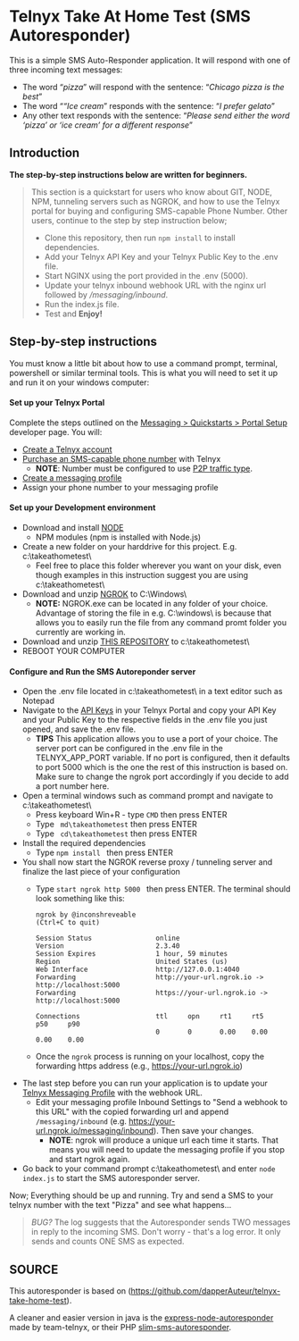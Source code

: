# Telnyx Take At Home Test (SMS Autoresponder)

This is a simple SMS Auto-Responder application. It will respond with one of three incoming text messages:
- The word “*pizza*” will respond with the sentence: “*Chicago pizza is the best*”
- The word “*“Ice cream*” responds with the sentence: “*I prefer gelato*”
- Any other text responds with the sentence: “*Please send either the word ‘pizza’ or ‘ice cream’ for a different response*”

## Introduction

**The step-by-step instructions below are written for beginners.**
> This section is a quickstart for users who know about GIT, NODE, NPM, tunneling servers such as NGROK, and how to use the Telnyx portal for buying and configuring SMS-capable Phone Number. Other users, continue to the step by step instruction below; 
> - Clone this repository, then run `npm install` to install dependencies.
> - Add your Telnyx API Key and your Telnyx Public Key to the .env file. 
> - Start NGINX using the port provided in the .env (5000).
> - Update your telnyx inbound webhook URL with the nginx url followed by */messaging/inbound*. 
> - Run the index.js file. 
> - Test and **Enjoy!**

## Step-by-step instructions

You must know a little bit about how to use a command prompt, terminal, powershell or similar terminal tools.
This is what you will need to set it up and run it on your windows computer:

#### Set up your Telnyx Portal
Complete the steps outlined on the [Messaging > Quickstarts > Portal Setup](https://developers.telnyx.com/docs/v2/messaging/quickstarts/portal-setup#mission-control-portal-set-up) developer page. You will:
- [Create a Telnyx account](https://telnyx.com/sign-up)
- [Purchase an SMS-capable phone number](https://https://portal.telnyx.com/#/app/numbers/search-numbers) with Telnyx 
	- **NOTE**: Number must be configured to use [P2P traffic type](https://telnyx.com/resources/sms-numbers-traffic-types).
- [Create a messaging profile](https://portal.telnyx.com/#/app/messaging)
- Assign your phone number to your messaging profile

#### Set up your Development environment
- Download and install [NODE](https://nodejs.org/en/download/)
	-	NPM modules (npm is installed with Node.js)
- Create a new folder on your harddrive for this project. E.g. c:\takeathometest\
	-	Feel free to place this folder wherever you want on your disk, even though examples in this instruction suggest you are using c:\takeathometest\
- Download and unzip [NGROK](https://developers.telnyx.com/docs/v2/development/ngrok) to C:\Windows\ 
	-	**NOTE:** NGROK.exe can be located in any folder of your choice. Advantage of storing the file in e.g. C:\windows\ is because that allows you to easily run the file from any command promt folder you currently are working in.
- Download and unzip [THIS REPOSITORY](https://github.com/raseberg/takeathometest/archive/refs/heads/main.zip) to c:\takeathometest\
- REBOOT YOUR COMPUTER

#### Configure and Run the SMS Autoreponder server
- Open the .env file located in c:\takeathometest\ in a text editor such as Notepad
- Navigate to the [API Keys](https://portal.telnyx.com/#/app/api-keys) in your Telnyx Portal and copy your API Key and your Public Key to the respective fields in the .env file you just opened, and save the .env file.
	- **TIPS** This application allows you to use a port of your choice. The server port can be configured in the .env file in the TELNYX_APP_PORT variable. If no port is configured, then it defaults to port 5000 which is the one the rest of this instruction is based on. Make sure to change the ngrok port accordingly if you decide to add a port number here.
- Open a terminal windows such as command prompt and navigate to c:\takeathometest\
  - Press keyboard Win+R - type ```CMD``` then press ENTER
  - Type ``` md\takeathometest``` then press ENTER
  - Type ``` cd\takeathometest``` then press ENTER
- Install the required dependencies
  - Type ```npm install ``` then press ENTER
- You shall now start the NGROK reverse proxy / tunneling server and finalize the last piece of your configuration
  - Type ```start ngrok http 5000 ``` then press ENTER. The terminal should look something like this:
  
    ```
    ngrok by @inconshreveable                                          (Ctrl+C to quit)
    
    Session Status                online
    Version                       2.3.40
    Session Expires               1 hour, 59 minutes
    Region                        United States (us)
    Web Interface                 http://127.0.0.1:4040
    Forwarding                    http://your-url.ngrok.io -> http://localhost:5000
    Forwarding                    https://your-url.ngrok.io -> http://localhost:5000

    Connections                   ttl     opn     rt1     rt5     p50     p90
                                  0       0       0.00    0.00    0.00    0.00
    ```
  - Once the `ngrok` process is running on your localhost, copy the forwarding https address (e.g., https://your-url.ngrok.io)
- The last step before you can run your application is to update your [Telnyx Messaging Profile](https://portal.telnyx.com/#/app/messaging) with the webhook URL.
  - Edit your messaging profile Inbound Settings to "Send a webhook to this URL" with the copied forwarding url and append ```/messaging/inbound``` (e.g. https://your-url.ngrok.io/messaging/inbound). Then save your changes.
	- **NOTE**: ngrok will produce a unique url each time it starts. That means you will need to update the messaging profile if you stop and start ngrok again.
- Go back to your command prompt c:\takeathometest\ and enter ```node index.js``` to start the SMS autoresponder server.

Now; Everything should be up and running. Try and send a SMS to your telnyx number with the text "Pizza" and see what happens...

> *BUG?* The log suggests that the Autoresponder sends TWO messages in reply to the incoming SMS. Don't worry - that's a log error. It only sends and counts ONE SMS as expected.


## SOURCE
This autoresponder is based on (https://github.com/dapperAuteur/telnyx-take-home-test).

A cleaner and easier version in java is the [express-node-autoresponder](https://github.com/team-telnyx/demo-node-telnyx/tree/master/express-sms-autoresponder) made by team-telnyx, or their PHP [slim-sms-autoresponder](https://github.com/team-telnyx/demo-php-telnyx/tree/master/slim-sms-autoresponder).
